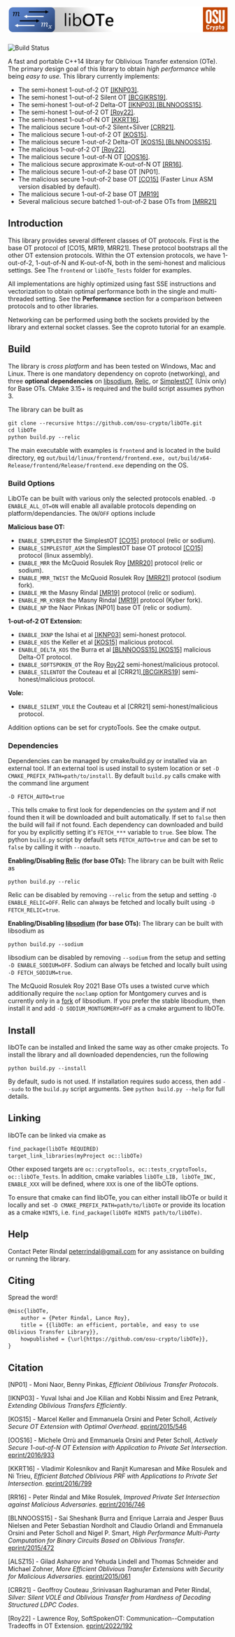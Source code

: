 
![](./titleOSU.PNG)
=====

![Build Status](https://github.com/osu-crypto/libOTe/actions/workflows/build-test.yml/badge.svg)

A fast and portable C++14 library for Oblivious Transfer extension (OTe). The 
primary design goal of this library to obtain *high performance* while being 
*easy to use*.  This library currently implements:
 
* The semi-honest 1-out-of-2 OT [[IKNP03]](https://www.iacr.org/archive/crypto2003/27290145/27290145.pdf).
* The semi-honest 1-out-of-2 Silent OT [[BCGIKRS19]](https://eprint.iacr.org/2019/1159.pdf).
* The semi-honest 1-out-of-2 Delta-OT [[IKNP03]](https://www.iacr.org/archive/crypto2003/27290145/27290145.pdf),[[BLNNOOSS15]](https://eprint.iacr.org/2015/472.pdf).
* The semi-honest 1-out-of-2 OT [[Roy22]](https://eprint.iacr.org/2022/192).
* The semi-honest 1-out-of-N OT [[KKRT16]](https://eprint.iacr.org/2016/799). 
* The malicious secure 1-out-of-2 Silent+Silver [[CRR21]](https://eprint.iacr.org/2021/1150).
* The malicious secure 1-out-of-2 OT [[KOS15]](https://eprint.iacr.org/2015/546).
* The malicious secure 1-out-of-2 Delta-OT [[KOS15]](https://eprint.iacr.org/2015/546),[[BLNNOOSS15]](https://eprint.iacr.org/2015/472.pdf).
* The malicious 1-out-of-2 OT [[Roy22]](https://eprint.iacr.org/2022/192).
* The malicious secure 1-out-of-N OT [[OOS16]](http://eprint.iacr.org/2016/933).
* The malicious secure approximate K-out-of-N OT [[RR16]](https://eprint.iacr.org/2016/746).
* The malicious secure 1-out-of-2 base OT [NP01].
* The malicious secure 1-out-of-2 base OT [[CO15]](https://eprint.iacr.org/2015/267.pdf) (Faster Linux ASM version disabled by default).
* The malicious secure 1-out-of-2 base OT [[MR19]](https://eprint.iacr.org/2019/706.pdf) 
* Several malicious secure batched 1-out-of-2 base OTs from [[MRR21]](https://eprint.iacr.org/2021/682)
 
## Introduction
 
This library provides several different classes of OT protocols. First is the 
base OT protocol of [CO15, MR19, MRR21]. These protocol bootstraps all the other
OT extension protocols.  Within the OT extension protocols, we have 1-out-of-2,
1-out-of-N and K-out-of-N, both in the semi-honest and malicious settings. See The `frontend` or `libOTe_Tests` folder for examples.

All implementations are highly optimized using fast SSE instructions and vectorization
to obtain optimal performance both in the single and multi-threaded setting. See 
the **Performance** section for a comparison between protocols and to other libraries. 
 
Networking can be performed using both the sockets provided by the library and
external socket classes. See the coproto tutorial for an example.


## Build
 
The library is *cross platform* and has been tested on Windows, Mac and Linux. 
There is one mandatory dependency on coproto (networking),
and three **optional dependencies** on [libsodium](https://doc.libsodium.org/),
[Relic](https://github.com/relic-toolkit/relic), or
[SimplestOT](https://github.com/osu-crypto/libOTe/tree/master/SimplestOT) (Unix only)
for Base OTs.
CMake 3.15+ is required and the build script assumes python 3.
 
The library can be built as
```
git clone --recursive https://github.com/osu-crypto/libOTe.git
cd libOTe
python build.py --relic
```
The main executable with examples is `frontend` and is located in the build directory, eg `out/build/linux/frontend/frontend.exe, out/build/x64-Release/frontend/Release/frontend.exe` depending on the OS. 

### Build Options
LibOTe can be built with various only the selected protocols enabled. `-D ENABLE_ALL_OT=ON` will enable all available protocols depending on platform/dependancies. The `ON`/`OFF` options include

**Malicious base OT:**
 * `ENABLE_SIMPLESTOT` the SimplestOT [[CO15]](https://eprint.iacr.org/2015/267.pdf) protocol (relic or sodium).
 * `ENABLE_SIMPLESTOT_ASM` the SimplestOT base OT protocol [[CO15]](https://eprint.iacr.org/2015/267.pdf) protocol (linux assembly).
 * `ENABLE_MRR` the McQuoid Rosulek Roy [[MRR20]](https://eprint.iacr.org/2020/1043) protocol (relic or sodium).
 * `ENABLE_MRR_TWIST` the McQuoid Rosulek Roy [[MRR21]](https://eprint.iacr.org/2021/682) protocol  (sodium fork).
 * `ENABLE_MR` the Masny Rindal [[MR19]](https://eprint.iacr.org/2019/706.pdf) protocol (relic or sodium).
 * `ENABLE_MR_KYBER` the Masny Rindal [[MR19]](https://eprint.iacr.org/2019/706.pdf) protocol  (Kyber fork).
 * `ENABLE_NP` the Naor Pinkas [NP01] base OT (relic or sodium).

**1-out-of-2 OT Extension:**
 * `ENABLE_IKNP` the Ishai et al [[IKNP03]](https://www.iacr.org/archive/crypto2003/27290145/27290145.pdf) semi-honest protocol.
 * `ENABLE_KOS` the Keller et al [[KOS15]](https://eprint.iacr.org/2015/546) malicious protocol.
 * `ENABLE_DELTA_KOS` the Burra et al [[BLNNOOSS15]](https://eprint.iacr.org/2015/472.pdf),[[KOS15]](https://eprint.iacr.org/2015/546) malicious Delta-OT protocol.
 * `ENABLE_SOFTSPOKEN_OT` the Roy [Roy22](https://eprint.iacr.org/2022/192) semi-honest/malicious protocol.
 * `ENABLE_SILENTOT` the Couteau et al [CRR21],[[BCGIKRS19]](https://eprint.iacr.org/2019/1159.pdf) semi-honest/malicious protocol.

 **Vole:**
 * `ENABLE_SILENT_VOLE` the Couteau et al [CRR21] semi-honest/malicious protocol.

 Addition options can be set for cryptoTools. See the cmake output.

### Dependencies

Dependencies can be managed by cmake/build.py or installed via an external tool. If an external tool is used install to system location or set  `-D CMAKE_PREFIX_PATH=path/to/install`. By default `build.py` calls cmake with the command line argument
```
-D FETCH_AUTO=true
```
. This tells cmake to first look for dependencies on *the system* and if not found then it will be downloaded and built automatically. If set to `false` then the build will fail if not found. Each dependency can downloaded and build for you by explicitly setting it's `FETCH_***` variable to `true`. See blow. The python `build.py` script by default sets `FETCH_AUTO=true` and can be set to `false` by calling it with `--noauto`.


**Enabling/Disabling [Relic](https://github.com/relic-toolkit/relic) (for base OTs):**
 The library can be built with Relic as
```
python build.py --relic
```
Relic can be disabled by removing `--relic` from the setup and setting `-D ENABLE_RELIC=OFF`. Relic can always be fetched and locally built using `-D FETCH_RELIC=true`.

**Enabling/Disabling [libsodium](https://github.com/osu-crypto/libsodium) (for base OTs):**
  The library can be built with libsodium as
```
python build.py --sodium
```
libsodium can be disabled by removing `--sodium` from the setup and setting `-D ENABLE_SODIUM=OFF`.  Sodium can always be fetched and locally built using `-D FETCH_SODIUM=true`.

The McQuoid Rosulek Roy 2021 Base OTs uses a twisted curve which additionally require the `noclamp` option for Montgomery curves and is currently only in a [fork](https://github.com/osu-crypto/libsodium) of libsodium. If you prefer the stable libsodium, then install it and add `-D SODIUM_MONTGOMERY=OFF` as a cmake argument to libOTe.

## Install

libOTe can be installed and linked the same way as other cmake projects. To install the library and all downloaded dependencies, run the following
```
python build.py --install
```


By default, sudo is not used. If installation requires sudo access, then add `--sudo` to the `build.py` script arguments. See `python build.py --help` for full details.


## Linking
libOTe can be linked via cmake as
```
find_package(libOTe REQUIRED)
target_link_libraries(myProject oc::libOTe)
```
Other exposed targets are `oc::cryptoTools, oc::tests_cryptoTools, oc::libOTe_Tests`. In addition, cmake variables `libOTe_LIB, libOTe_INC, ENABLE_XXX` will be defined, where `XXX` is one of the libOTe options.

To ensure that cmake can find libOTe, you can either install libOTe or build it locally and set `-D CMAKE_PREFIX_PATH=path/to/libOTe` or provide its location as a cmake `HINTS`, i.e. `find_package(libOTe HINTS path/to/libOTe)`.



## Help
 
Contact Peter Rindal peterrindal@gmail.com for any assistance on building 
or running the library.

## Citing

 Spread the word!

```
@misc{libOTe,
    author = {Peter Rindal, Lance Roy},
    title = {{libOTe: an efficient, portable, and easy to use Oblivious Transfer Library}},
    howpublished = {\url{https://github.com/osu-crypto/libOTe}},
}
```

## Citation
 
[NP01]   -    Moni Naor, Benny Pinkas, _Efficient Oblivious Transfer Protocols_. 

[IKNP03] - Yuval Ishai and Joe Kilian and Kobbi Nissim and Erez Petrank, _Extending Oblivious Transfers Efficiently_. 
 
[KOS15]  - Marcel Keller and Emmanuela Orsini and Peter Scholl, _Actively Secure OT Extension with Optimal Overhead_. [eprint/2015/546](https://eprint.iacr.org/2015/546)
 
[OOS16]  - Michele Orrù and Emmanuela Orsini and Peter Scholl, _Actively Secure 1-out-of-N OT Extension with Application to Private Set Intersection_. [eprint/2016/933](http://eprint.iacr.org/2016/933)
 
[KKRT16]  - Vladimir Kolesnikov and Ranjit Kumaresan and Mike Rosulek and Ni Trieu, _Efficient Batched Oblivious PRF with Applications to Private Set Intersection_. [eprint/2016/799](https://eprint.iacr.org/2016/799)
 
[RR16]  - Peter Rindal and Mike Rosulek, _Improved Private Set Intersection against Malicious Adversaries_. [eprint/2016/746](https://eprint.iacr.org/2016/746)

[BLNNOOSS15]  - Sai Sheshank Burra and Enrique Larraia and Jesper Buus Nielsen and Peter Sebastian Nordholt and Claudio Orlandi and Emmanuela Orsini and Peter Scholl and Nigel P. Smart, _High Performance Multi-Party Computation for Binary Circuits Based on Oblivious Transfer_. [eprint/2015/472](https://eprint.iacr.org/2015/472.pdf)

[ALSZ15]  - Gilad Asharov and Yehuda Lindell and Thomas Schneider and Michael Zohner, _More Efficient Oblivious Transfer Extensions with Security for Malicious Adversaries_. [eprint/2015/061](https://eprint.iacr.org/2015/061)

[CRR21] - Geoffroy Couteau ,Srinivasan Raghuraman and Peter Rindal, _Silver: Silent VOLE and Oblivious Transfer from Hardness of Decoding Structured LDPC Codes_.

[Roy22] - Lawrence Roy, SoftSpokenOT: Communication--Computation Tradeoffs in OT Extension. [eprint/2022/192](https://eprint.iacr.org/2022/192)
